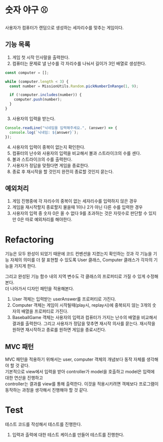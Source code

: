 # 숫자 야구 ⚾

사용자가 컴퓨터가 랜덤으로 생성하는 세자리수를 맞추는 게임이다.

## 기능 목록

1. 게임 첫 시작 인사말을 출력한다.
2. 컴퓨터는 문제로 낼 난수를 각 자리수를 나눠서 길이가 3인 배열로 생성한다.

```javascript
const computer = [];

while (computer.length < 3) {
  const number = MissionUtils.Random.pickNumberInRange(1, 9);

  if (!computer.includes(number)) {
    computer.push(number);
  }
}
```

3. 사용자의 입력을 받는다.

```javascript
Console.readLine("닉네임을 입력해주세요.", (answer) => {
  console.log(`닉네임: ${answer}`);
});
```

4. 사용자의 입력이 중복이 없는지 확인한다.
5. 컴퓨터의 난수와 사용자의 입력을 비교해서 볼과 스트라이크의 수를 센다.
6. 볼과 스트라이크의 수를 출력한다.
7. 사용자가 정답을 맞췄다면 게임을 종료한다.
8. 종료 후 재시작을 할 것인지 완전히 종료할 것인지 묻는다.

## 예외처리

1. 게임 진행중에 각 자리수의 중복이 없는 세자리수를 입력하지 않은 경우
2. 게임을 재시작할지 종료할지 물을때 1이나 2가 아닌 다른 수를 입력한 경우
3. 사용자의 입력 중 숫자 0은 올 수 없다 9를 초과하는 것은 자릿수로 판단할 수 있지만 0은 따로 예외처리를 해야한다.

# Refactoring

기능은 모두 완성이 되었기 때문에 코드 컨벤션을 지켰는지 확인하는 것과 각 기능을 기능 자체의 의미를 더 잘 표현할 수 있도록 User 클래스, Computer 클래스가 각자의 기능을 가지게 한다.

그리고 완성된 기능 함수 내의 지역 변수도 각 클래스의 프로퍼티로 가질 수 있게 수정해본다.  
더 나아가서 디자인 패턴을 적용해본다.

1. User 객체는 입력받는 userAnswer를 프로퍼티로 가진다.
2. Computer 객체는 게임이 시작될때(play시, replay시)에 중복되지 않는 3개의 숫자의 배열을 프로퍼티로 가진다.
3. BaseballGame 객체는 사용자의 입력과 컴퓨터가 가지는 난수의 배열을 비교해서 결과를 출력한다. 그리고 사용자가 정답을 맞추면 재시작 의사를 묻는다. 재시작을 원하면 재시작하고 종료를 원하면 게임을 종료시킨다.

## MVC 패턴

MVC 패턴을 적용하기 위해서는 user, computer 객체의 개념보다 동작 자체를 생각해야 할 것 같다.  
기본적으로 view에서 입력을 받아 controller가 model을 호출하고 model은 입력에 대한 연산을 진행하고  
controller는 결과를 view를 통해 출력한다.
이것을 적용시키려면 객체보다 프로그램이 동작하는 과정을 생각해서 진행해야 할 것 같다.

# Test

테스트 코드를 작성해서 테스트를 진행한다.

1. 입력과 출력에 대한 테스트 케이스를 만들어 테스트를 진행한다.

